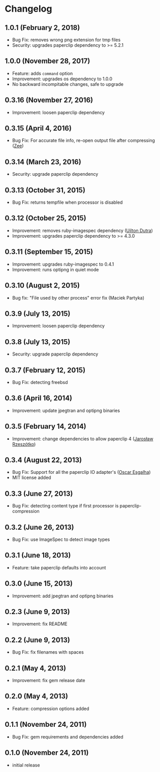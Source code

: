 # Changelog

## 1.0.1 (February 2, 2018)
  * Bug Fix: removes wrong png extension for tmp files
  * Security: upgrades paperclip dependency to >= 5.2.1

## 1.0.0 (November 28, 2017)
  * Feature: adds `command` option
  * Improvement: upgrades os dependency to 1.0.0
  * No backward incompitable changes, safe to upgrade

## 0.3.16 (November 27, 2016)
  * Improvement: loosen paperclip dependency

## 0.3.15 (April 4, 2016)
  * Bug Fix: For accurate file info, re-open output file after compressing ([Zee](https://github.com/zspencer))

## 0.3.14 (March 23, 2016)
  * Security: upgrade paperclip dependency

## 0.3.13 (October 31, 2015)
  * Bug Fix: returns tempfile when processor is disabled

## 0.3.12 (October 25, 2015)
  * Improvement: removes ruby-imagespec dependency ([Uilton Dutra](https://github.com/uiltondutra))
  * Improvement: upgrades paperclip dependency to >= 4.3.0

## 0.3.11 (September 15, 2015)

  * Improvement: upgrades ruby-imagespec to 0.4.1
  * Improvement: runs optipng in quiet mode

## 0.3.10 (August 2, 2015)

  * Bug fix: "File used by other process" error fix (Maciek Partyka)

## 0.3.9 (July 13, 2015)

  * Improvement: loosen paperclip dependency

## 0.3.8 (July 13, 2015)

  * Security: upgrade paperclip dependency

## 0.3.7 (February 12, 2015)

  * Bug Fix: detecting freebsd

## 0.3.6 (April 16, 2014)

  * Improvement: update jpegtran and optipng binaries

## 0.3.5 (February 14, 2014)

  * Improvement: change dependencies to allow paperclip 4 ([Jarosław Rzeszótko](https://github.com/jaroslawr))

## 0.3.4 (August 22, 2013)

  * Bug Fix: Support for all the paperclip IO adapter's ([Oscar Esgalha](https://github.com/oesgalha))
  * MIT license added

## 0.3.3 (June 27, 2013)

  * Bug Fix: detecting content type if first processor is paperclip-compression

## 0.3.2 (June 26, 2013)

  * Bug Fix: use ImageSpec to detect image types

## 0.3.1 (June 18, 2013)

  * Feature: take paperclip defaults into account

## 0.3.0 (June 15, 2013)

  * Improvement: add jpegtran and optipng binaries

## 0.2.3 (June 9, 2013)

  * Improvement: fix README

## 0.2.2 (June 9, 2013)

  * Bug Fix: fix filenames with spaces

## 0.2.1 (May 4, 2013)

  * Improvement: fix gem release date

## 0.2.0 (May 4, 2013)

  * Feature: compression options added

## 0.1.1 (November 24, 2011)

  * Bug Fix: gem requirements and dependencies added

## 0.1.0 (November 24, 2011)

  * initial release
